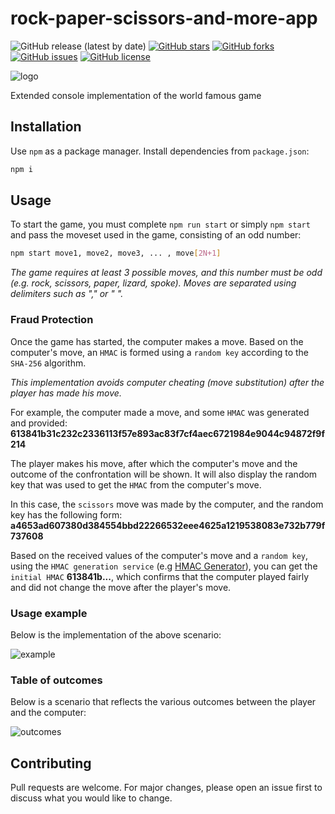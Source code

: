 # rock-paper-scissors-and-more-app

![GitHub release (latest by date)](https://img.shields.io/github/v/release/everman32/rock-paper-scissors-and-more-app) [![GitHub stars](https://img.shields.io/github/stars/everman32/rock-paper-scissors-and-more-app)](https://github.com/everman32/rock-paper-scissors-and-more-app/stargazers) [![GitHub forks](https://img.shields.io/github/forks/everman32/rock-paper-scissors-and-more-app)](https://github.com/everman32/rock-paper-scissors-and-more-app/network) [![GitHub issues](https://img.shields.io/github/issues/everman32/rock-paper-scissors-and-more-app)](https://github.com/everman32/rock-paper-scissors-and-more-app/issues) [![GitHub license](https://img.shields.io/github/license/everman32/rock-paper-scissors-and-more-app)](https://github.com/everman32/rock-paper-scissors-and-more-app)

![logo](https://i.ibb.co/Qk5mDjZ/logo.png)

Extended console implementation of the world famous game

## Installation

Use `npm` as a package manager. Install dependencies from `package.json`:

```bash
npm i
```

## Usage

To start the game, you must complete `npm run start` or simply `npm start` and pass the moveset used in the game, consisting of an odd number:

```bash
npm start move1, move2, move3, ... , move[2N+1]
```

_The game requires at least 3 possible moves, and this number must be odd (e.g. rock, scissors, paper, lizard, spoke). Moves are separated using delimiters such as "," or " "._

### Fraud Protection

Once the game has started, the computer makes a move. Based on the computer's move, an `HMAC` is formed using a `random key` according to the `SHA-256` algorithm.

_This implementation avoids computer cheating (move substitution) after the player has made his move._

For example, the computer made a move, and some `HMAC` was generated and provided: **613841b31c232c2336113f57e893ac83f7cf4aec6721984e9044c94872f9f214**

The player makes his move, after which the computer's move and the outcome of the confrontation will be shown. It will also display the random key that was used to get the `HMAC` from the computer's move.

In this case, the `scissors` move was made by the computer, and the random key has the following form:
**a4653ad607380d384554bbd22266532eee4625a1219538083e732b779f737608**

Based on the received values of the computer's move and a `random key`, using the `HMAC generation service` (e.g [HMAC Generator](https://codebeautify.org/hmac-generator)), you can get the `initial HMAC` **613841b...**, which confirms that the computer played fairly and did not change the move after the player's move.

### Usage example

Below is the implementation of the above scenario:

![example](https://i.ibb.co/9Wv3C1c/example.png)

### Table of outcomes

Below is a scenario that reflects the various outcomes between the player and the computer:

![outcomes](https://i.ibb.co/t2YgtML/outcomes.png)

## Contributing

Pull requests are welcome. For major changes, please open an issue first to discuss what you would like to change.
